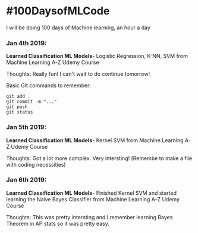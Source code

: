 # #100DaysofMLCode

I will be doing 100 days of Machine learning, an hour a day

### Jan 4th 2019:
   **Learned Classification ML Models**- Logistic Regression, K-NN, SVM from Machine Learning A-Z Udemy Course
   
   Thoughts: Really fun! I can't wait to do continue tomorrow! 
   
  Basic Git commands to remember:
   ```
   git add . 
   git commit -m "..."
   git push
   git status
   ```

### Jan 5th 2019:
   **Learned Classification ML Models**- Kernel SVM from Machine Learning A-Z Udemy Course
   
   Thoughts: Got a lot more complex. Very intersting! (Remembe to make a file with coding necessities)
   
### Jan 6th 2019:
   **Learned Classification ML Models**- Finished Kernel SVM and started learning the Naive Bayes Classifier from Machine Learning A-Z Udemy Course
   
   Thoughts: This was pretty intersting and I remember learning Bayes Theorem in AP stats so it was pretty easy.
